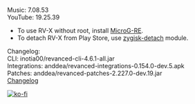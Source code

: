Music: 7.08.53  
YouTube: 19.25.39  
- To use RV-X without root, install [MicroG-RE](https://github.com/WSTxda/MicroG-RE/releases/latest).  
- To detach RV-X from Play Store, use [zygisk-detach](https://github.com/j-hc/zygisk-detach) module.  

Changelog:  
CLI: inotia00/revanced-cli-4.6.1-all.jar  
Integrations: anddea/revanced-integrations-0.154.0-dev.5.apk  
Patches: anddea/revanced-patches-2.227.0-dev.19.jar  
[Changelog](https://github.com/anddea/revanced-patches/releases/tag/vdev.19)  
  
[![ko-fi](https://ko-fi.com/img/githubbutton_sm.svg)](https://ko-fi.com/W7W8VRK0S)  

